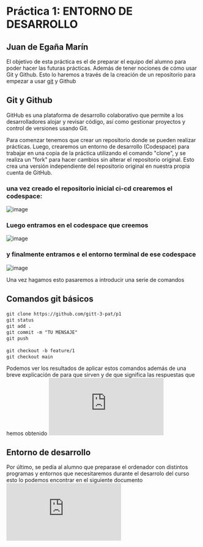 # Práctica 1: ENTORNO DE DESARROLLO
## Juan de Egaña Marín 

El objetivo de esta práctica es el de preparar el equipo del alumno para poder hacer las futuras prácticas. Además de tener nociones de cómo usar Git y Github. Esto lo haremos a través de la creación de un repositorio para empezar a usar [git](https://git-scm.com/) y Github

## Git y Github
GitHub es una plataforma de desarrollo colaborativo que permite a los desarrolladores alojar y revisar código, así como gestionar proyectos y control de versiones usando Git.

Para comenzar tenemos que crear un repositorio donde se pueden realizar prácticas. Luego, crearemos un entorno de desarrollo (Codespace) para trabajar en una copia de la práctica utilizando el comando "clone", y se realiza un "fork" para hacer cambios sin alterar el repositorio original. Esto crea una versión independiente del repositorio original en nuestra propia cuenta de GitHub.

### una vez creado el repositorio inicial ci-cd crearemos el codespace: 
![image](https://github.com/Juanegana/p1-fork/assets/157055350/d016dac4-3cad-4362-810b-54a661ea15fd)

### Luego entramos en el codespace que creemos
![image](https://github.com/Juanegana/p1-fork/assets/157055350/04561784-d7dc-49b1-92a9-dd67c436dc88)

### y finalmente entramos e el entorno terminal de ese codespace
![image](https://github.com/Juanegana/p1-fork/assets/157055350/a16eb13c-fe61-45f8-b5c3-8bd31088f363)

Una vez hagamos esto pasaremos a introducir una serie de comandos 

## Comandos git básicos

```
git clone https://github.com/gitt-3-pat/p1
git status
git add .
git commit -m "TU MENSAJE"
git push

git checkout -b feature/1
git checkout main
```

Podemos ver los resultados de aplicar estos comandos además de una breve explicación de para que sirven y de que significa las respuestas que hemos obtenido ![documento_comando_git](https://github.com/Juanegana/p1-fork/blob/main/documentos/Git.pdf)

## Entorno de desarrollo
Por último, se pedía al alumno que preparase el ordenador con distintos programas y entornos que necesitaremos durante el desarrolo del curso esto lo podemos encontrar en el siguiente documento ![documento_entorno](https://github.com/Juanegana/p1-fork/blob/main/documentos/Entorno.pdf)

